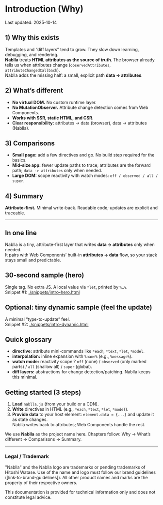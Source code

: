 # Introduction (Why)
Last updated: 2025-10-14

## 1) Why this exists
Templates and “diff layers” tend to grow. They slow down learning, debugging, and rendering.  
**Nablla** treats **HTML attributes as the source of truth**. The browser already tells us when attributes change (`observedAttributes`, `attributeChangedCallback`).  
Nablla adds the missing half: a small, explicit path **data -> attributes**.

## 2) What’s different
- **No virtual DOM.** No custom runtime layer.  
- **No MutationObserver.** Attribute change detection comes from Web Components.  
- **Works with SSR, static HTML, and CSR.**  
- **Clear responsibility:** attributes -> data (browser), data -> attributes (Nablla).

## 3) Comparisons
- **Small page:** add a few directives and go. No build step required for the basics.  
- **Mid-size app:** fewer update paths to trace; attributes are the forward path; `data -> attributes` only when needed.  
- **Large DOM:** scope reactivity with watch modes: `off / observed / all / super`.

## 4) Summary
**Attribute-first.** Minimal write-back. Readable code; updates are explicit and traceable.

---

## In one line
Nablla is a tiny, attribute-first layer that writes **data -> attributes** only when needed.  
It pairs with Web Components’ built-in **attributes -> data** flow, so your stack stays small and predictable.

## 30-second sample (hero)
Single tag. No extra JS. A local value via `*let`, printed by `%…%`.  
Snippet #1: [./snippets/intro-hero.html](./snippets/intro-hero.html)

## Optional: tiny dynamic sample (feel the update)
A minimal “type-to-update” feel.  
Snippet #2: [./snippets/intro-dynamic.html](./snippets/intro-dynamic.html)

## Quick glossary
- **directive:** attribute mini-commands like `*each`, `*text`, `*let`, `*model`.  
- **interpolation:** inline expansion with `%name%` (e.g., `%message%`).  
- **watch mode:** reactivity scope ? `off` (none) / `observed` (only marked parts) / `all` (shallow all) / `super` (global).  
- **diff layers:** abstractions for change detection/patching. Nablla keeps this minimal.

## Getting started (3 steps)
1) **Load** `nablla.js` (from your build or a CDN).  
2) **Write** directives in HTML (e.g., `*each`, `*text`, `*let`, `*model`).  
3) **Provide data** to your host element: `element.data = {...}` and update it as state changes.  
   Nablla writes back to attributes; Web Components handle the rest.

We use **Nablla** as the project name here. Chapters follow: Why -> What’s different -> Comparisons -> Summary.

---

### Legal / Trademark

"Nablla" and the Nablla logo are trademarks or pending trademarks of Hitoshi Watase. Use of the name and logo must follow our brand guidelines ([link-to-brand-guidelines]). All other product names and marks are the property of their respective owners.

This documentation is provided for technical information only and does not constitute legal advice.

